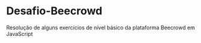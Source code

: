 # Desafio-Beecrowd
Resolução de alguns exercícios de nível básico da plataforma Beecrowd em JavaScript
